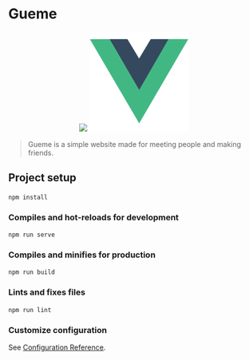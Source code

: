 # Gueme

<div align="center">
  <img src="https://user-images.githubusercontent.com/71740612/143323364-eb26ea79-9b1a-408d-abb8-778325a44489.png" width="200" />
  <img src="https://raw.githubusercontent.com/devicons/devicon/2ae2a900d2f041da66e950e4d48052658d850630/icons/vuejs/vuejs-original.svg" width="200" /> 
</div>

> Gueme is a simple website made for meeting people and making friends.



## Project setup
```
npm install
```

### Compiles and hot-reloads for development
```
npm run serve
```

### Compiles and minifies for production
```
npm run build
```

### Lints and fixes files
```
npm run lint
```

### Customize configuration
See [Configuration Reference](https://cli.vuejs.org/config/).
